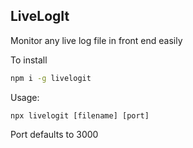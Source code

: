 LiveLogIt
---
Monitor any live log file in front end easily

To install  

```bash
npm i -g livelogit
```

Usage:
```
npx livelogit [filename] [port]
```

Port defaults to 3000
